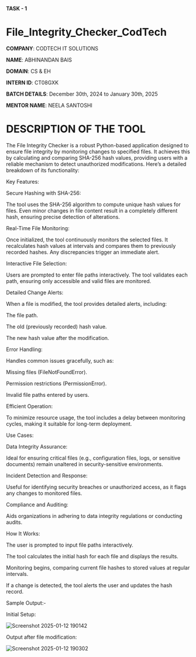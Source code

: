 **TASK - 1**

# File_Integrity_Checker_CodTech

**COMPANY**: CODTECH IT SOLUTIONS

**NAME**: ABHINANDAN BAIS

**DOMAIN**: CS & EH

**INTERN ID**: CT08GXK

**BATCH DETAILS**: December 30th, 2024 to January 30th, 2025

**MENTOR NAME**: NEELA SANTOSHI

# DESCRIPTION OF THE TOOL

The File Integrity Checker is a robust Python-based application designed to ensure file integrity by monitoring changes to specified files. It achieves this by calculating and comparing SHA-256 hash values, providing users with a reliable mechanism to detect unauthorized modifications. Here’s a detailed breakdown of its functionality:


Key Features:

Secure Hashing with SHA-256:


The tool uses the SHA-256 algorithm to compute unique hash values for files. Even minor changes in file content result in a completely different hash, ensuring precise detection of alterations.

Real-Time File Monitoring:


Once initialized, the tool continuously monitors the selected files. It recalculates hash values at intervals and compares them to previously recorded hashes. Any discrepancies trigger an immediate alert.

Interactive File Selection:


Users are prompted to enter file paths interactively. The tool validates each path, ensuring only accessible and valid files are monitored.

Detailed Change Alerts:


When a file is modified, the tool provides detailed alerts, including:

The file path.

The old (previously recorded) hash value.

The new hash value after the modification.

Error Handling:


Handles common issues gracefully, such as:

Missing files (FileNotFoundError).

Permission restrictions (PermissionError).

Invalid file paths entered by users.

Efficient Operation:


To minimize resource usage, the tool includes a delay between monitoring cycles, making it suitable for long-term deployment.

Use Cases:

Data Integrity Assurance:

Ideal for ensuring critical files (e.g., configuration files, logs, or sensitive documents) remain unaltered in security-sensitive environments.


Incident Detection and Response:

Useful for identifying security breaches or unauthorized access, as it flags any changes to monitored files.


Compliance and Auditing:

Aids organizations in adhering to data integrity regulations or conducting audits.


How It Works:

The user is prompted to input file paths interactively.

The tool calculates the initial hash for each file and displays the results.

Monitoring begins, comparing current file hashes to stored values at regular intervals.

If a change is detected, the tool alerts the user and updates the hash record.


Sample Output:-

Initial Setup:

![Screenshot 2025-01-12 190142](https://github.com/user-attachments/assets/720338bc-b69c-40fb-af83-46997a4bb4a4)

Output after file modification:

![Screenshot 2025-01-12 190302](https://github.com/user-attachments/assets/6c589f28-bc0c-4c95-a0b5-ff2e2491be13)



